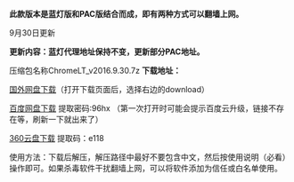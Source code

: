 **此款版本是蓝灯版和PAC版结合而成，即有两种方式可以翻墙上网。**

9月30日更新

**更新内容：蓝灯代理地址保持不变，更新部分PAC地址。**

压缩包名称ChromeLT_v2016.9.30.7z **下载地址：**

[国外网盘下载](https://mega.nz/#!BgJkgAIA!jvOA1O9oiXqe5W7woF5w-6kQuN6oFTn4v7B92hK7G3M)（打开下载页面后，选择右边的download）

[百度网盘下载](http://pan.baidu.com/s/1skWO9C5) 提取密码:96hx （第一次打开时可能会提示百度云升级，链接不存在等，刷新一下就出来了）

[360云盘下载](https://yunpan.cn/ckN3ErYjWpasY) 提取码：e118


使用方法：下载后解压，解压路径中最好不要包含中文，然后按使用说明（必看）操作即可。如果杀毒软件干扰翻墙上网，可以将软件添加为信任或白名单使用。

